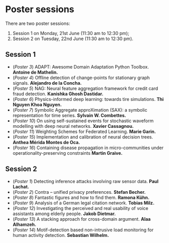 <!-- # French-German Summer School on AI with Industry 2021 -->

# Poster sessions

There are two poster sessions:

1. Session 1 on Monday, 21st June (11:30 am to 12:30 pm);
1. Session 2 on Tuesday, 22nd June (11:30 am to 12:30 pm).

## Session 1

- (*Poster 3*) ADAPT: Awesome Domain Adaptation Python Toolbox. **Antoine de Mathelin.**
- (*Poster 4*) Offline detection of change-points for stationary graph signals. **Alejandro de la Concha.**
- (*Poster 5*) NAG: Neural feature aggregation framework for credit card fraud detection. **Kanishka Ghosh Dastidar.**
- (*Poster 6*) Physics-informed deep learning: towards tire simulations. **Thi Nguyen Khoa Nguyen.**
- (*Poster 7*) Symbolic Aggregate approXimation (SAX): a symbolic representation for time series. **Sylvain W. Combettes.**
- (*Poster 10*) On using self-sustained events for stochastic waveform modelling with deep neural networks. **Xavier Cassagnou.**
- (*Poster 11*) Weighting Schemes for Federated Learning. **Marie Garin.**
- (*Poster 15*) Implementation and calibration of neural decision trees. **Anthea Mérida Montes de Oca.**
- (*Poster 16*) Containing disease propagation in micro-communities under operationality-preserving constraints **Martin Graive.**


## Session 2
- (*Poster 1*) Detecting inference attacks involving raw sensor data. **Paul Lachat.**
- (*Poster 2*) Contra – unified privacy preferences. **Stefan Becher.**
- (*Poster 8*) Fantastic figures and how to find them. **Ramona Kühn.**
- (*Poster 9*) Analysis of a German legal citation network. **Tobias Milz.**
- (*Poster 12*) Investigating the perceived and real usability of voice assistants among elderly people. **Jakob Dietmar.**
- (*Poster 13*) A stacking approach for cross-domain argument. **Alaa Alhamzeh.**
- (*Poster 14*) Motif-detection based non-intrusive load monitoring for human activity detection. **Sebastian Wilhelm.**